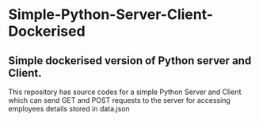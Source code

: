 # Simple-Python-Server-Client-Dockerised
## Simple dockerised version of Python server and Client.
This repository has source codes for a simple Python Server and Client which can send GET and POST requests to the server for accessing employees details stored in data.json

